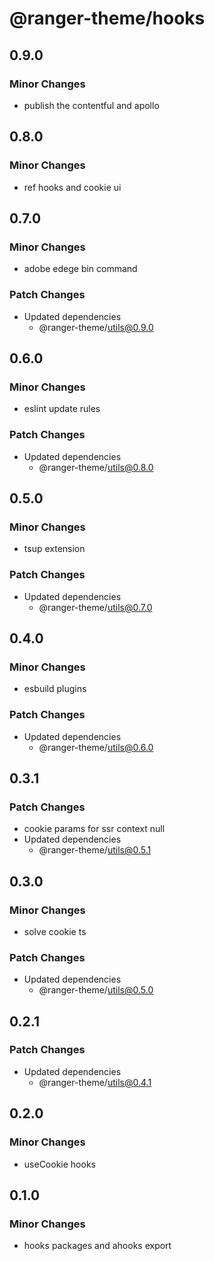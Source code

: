 # @ranger-theme/hooks

## 0.9.0

### Minor Changes

- publish the contentful and apollo

## 0.8.0

### Minor Changes

- ref hooks and cookie ui

## 0.7.0

### Minor Changes

- adobe edege bin command

### Patch Changes

- Updated dependencies
  - @ranger-theme/utils@0.9.0

## 0.6.0

### Minor Changes

- eslint update rules

### Patch Changes

- Updated dependencies
  - @ranger-theme/utils@0.8.0

## 0.5.0

### Minor Changes

- tsup extension

### Patch Changes

- Updated dependencies
  - @ranger-theme/utils@0.7.0

## 0.4.0

### Minor Changes

- esbuild plugins

### Patch Changes

- Updated dependencies
  - @ranger-theme/utils@0.6.0

## 0.3.1

### Patch Changes

- cookie params for ssr context null
- Updated dependencies
  - @ranger-theme/utils@0.5.1

## 0.3.0

### Minor Changes

- solve cookie ts

### Patch Changes

- Updated dependencies
  - @ranger-theme/utils@0.5.0

## 0.2.1

### Patch Changes

- Updated dependencies
  - @ranger-theme/utils@0.4.1

## 0.2.0

### Minor Changes

- useCookie hooks

## 0.1.0

### Minor Changes

- hooks packages and ahooks export
